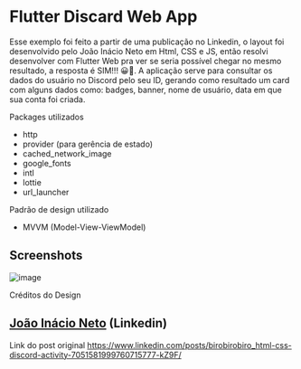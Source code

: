 # Flutter Discard Web App
Esse exemplo foi feito a partir de uma publicação no Linkedin, o layout foi desenvolvido pelo João Inácio Neto em Html, CSS e JS, então resolvi desenvolver com Flutter Web pra ver se seria possível chegar no mesmo resultado, a resposta é SIM!!! 😀🚀.
A aplicação serve para consultar os dados do usuário no Discord pelo seu ID, gerando como resultado um card com alguns dados como: badges, banner, nome de usuário, data em que sua conta foi criada.

Packages utilizados
- http
- provider (para gerência de estado)
- cached_network_image
- google_fonts
- intl
- lottie
- url_launcher

Padrão de design utilizado
- MVVM (Model-View-ViewModel)

## Screenshots
![image](https://user-images.githubusercontent.com/11803107/232351320-f4ee2b48-fbaf-4686-b093-291a2f3833be.png)

Créditos do Design
## [João Inácio Neto](https://www.linkedin.com/in/birobirobiro/) (Linkedin)
Link do post original
https://www.linkedin.com/posts/birobirobiro_html-css-discord-activity-7051581999760715777-kZ9F/

